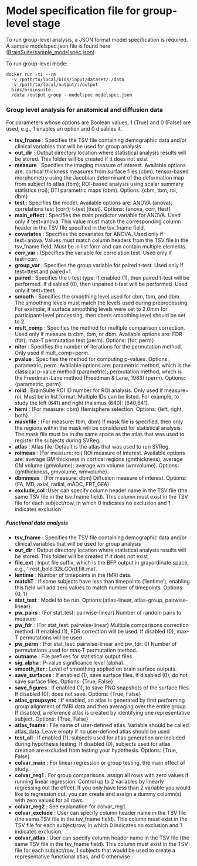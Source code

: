 # Model specification file for group-level stage
To run group-level analysis, a JSON format model specification is required. A sample modelspec.json file is found here ([BrainSuite/sample_modelspec.json](https://bitbucket.org/brainsuite/brainsuite-bids-app/src/master/sample_modelspec.json)).

To run group-level mode:

```
docker run -ti --rm
  -v /path/to/local/bids/input/dataset/:/data
  -v /path/to/local/output/:/output
  bids/brainsuite
  /data /output group --modelspec modelspec.json
 ```

### Group level analysis for anatomical and diffusion data ###
For parameters whose options are Boolean values, 1 (True) and 0 (False) are used, e.g., 1 enables an option and 0 disables it.

* **tsv_fname** : Specifies the TSV file containing demographic data and/or clinical variables that will be used for group analysis
* **out_dir** : Output directory location where statistical analysis results will be stored. This folder will be created if it does not exist
* **measure** : Specifies the imaging measure of interest. Available options are: cortical thickness measures from surface files (cbm); tensor-based morphometry using the Jacobian determinant of the deformation map from subject to atlas (tbm); ROI-based analysis using scalar summary statistics (roi); DTI parametric maps (dbm). Options: {cbm, tbm, roi, dbm}
* **test** : Specifies the model. Available options are: ANOVA (anova); correlations test (corr); t-test (ttest). Options: {anova, corr, ttest}
* **main_effect** : Specifies the main predictor variable for ANOVA. Used only if test=anova. This value must match the corresponding column header in the TSV file specified in the tsv_fname field.
* **covariates** : Specifies the covariates for ANOVA. Used only if test=anova. Values must match column headers from the TSV file in the tsv_fname field. Must be in list form and can contain multiple elements.
* **corr_var** : (Specifies the variable for correlation test. Used only if test=corr.
* **group_var** : Specifies the group variable for paired t-test. Used only if test=ttest and paired=1.
* **paired** : Specifies the t-test type. If enabled (1), then paired t-test will be performed.  If disabled (0), then unpaired t-test will be performed. Used only if test=ttest.
* **smooth** : Specifies the smoothing level used for cbm,  tbm, and dbm.  The smoothing levels must match the levels used during preprocessing. For example, if surface smoothing levels were set to 2.0mm for participant-level processing, then cbm’s smoothing level should be set to 2.
* **mult_comp** : Specifies the method for multiple comparison correction. Used only if measure is cbm, tbm, or dbm. Available options are: FDR (fdr); max-T permutation test (perm). Options: {fdr, perm}
* **niter** : Specifies the number of iterations for the permutation method. Only used if mult_comp=perm.
* **pvalue** : Specifies the method for computing p-values. Options: parametric, perm. Available options are: parametric method, which is the classical p-value method (parametric); permutation method, which is the Freedman-Lane method (Freedman & Lane, 1983) (perm). Options: {parametric, perm}
* **roiid** : BrainSuite ROI ID number for ROI analysis. Only used if measure= roi. Must be in list format. Multiple IDs can be listed. For example, to study the left (641) and right thalamus (640): \[640,641].
* **hemi** : (For measure: cbm) Hemisphere selection. Options: {left, right, both}.
* **maskfile** : (For measure: tbm, dbm) If mask file is specified, then only the regions within the mask will be considered for statistical analysis. The mask file must be in the same space as the atlas that was used to register the subjects during SVReg.
* **atlas** : Atlas file. Default is the atlas that was used to run SVReg.
* **roimeas** : (For measure: roi) ROI measure of interest. Available options are: average GM thickness in cortical regions (gmthickness); average GM volume (gmvolume); average wm volume (wmvolume). Options: {gmthickness, gmvolume, wmvolume}.
* **dbmmeas** : (For measure: dbm) Diffusion measure of interest. Options: {FA, MD, axial, radial, mADC, FRT_GFA}.
* **exclude_col** :User can specify column header name in the TSV file (the same TSV file in the tsv_fname field). This column must exist in the TSV file for each subject/row, in which 0 indicates no exclusion and 1 indicates exclusion

##### Functional data analysis #####
* **tsv_fname** : Specifies the TSV file containing demographic data and/or clinical variables that will be used for group analysis
* **out_dir** : Output directory location where statistical analysis results will be stored. This folder will be created if it does not exist
* **file_ext** : Input file suffix, which is the BFP output in grayordinate space, e.g., ’-rest_bold.32k.GOrd.filt.mat’.
* **lentime** : Number of timepoints in the fMRI data.
* **matchT** : If some subjects have less than timepoints (’lentime’), enabling this field will add zero values to match number of timepoints. Options: {0, 1}
* **stat_test** : Model to be run. Options:{atlas-linear, atlas-group, pairwise-linear}.
* **pw_pairs** : (For stat_test: pairwise-linear) Number of random pairs to measure
* **pw_fdr** : (For stat_test: pairwise-linear) Multiple comparisons correction method. If enabled (1), FDR correction will be used. If disabled (0), max-T permutations will be used
* **pw_perm** : (For stat_test: pairwise-linear and pw_fdr: 0) Number of permutations used for max-T permutation method.
* **outname** : File prefixes for statistical output files.
* **sig_alpha** : P-value significance level (alpha).
* **smooth_iter** : Level of smoothing applied on brain surface outputs.
* **save_surfaces** : If enabled (1), save surface files. If disabled (0), do not save surface files. Options: {True, False}
* **save_figures** : If enabled (1), to save PNG snapshots of the surface files. If disabled (0), does not save. Options: {True, False}
* **atlas_groupsync** : If enabled, an atlas is generated by first performing group alignment of fMRI data and then averaging over the entire group. If disabled, a reference atlas is created by identifying one representative subject. Options: {True, False}
* **atlas_fname** : File name of user-defined atlas. Variable should be called atlas_data. Leave empty if no user-defined atlas should be used
* **test_all** : If enabled (1), subjects used for atlas generation are included during hypothesis testing. If disabled (0), subjects used for atlas creation are excluded from testing your hypothesis. Options: {True, False}
* **colvar_main** : For linear regression or group testing, the main effect of study.
* **colvar_reg1** : For group comparisons. assign all rows with zero values if running linear regression. Control up to 2 variables by linearly regressing out the effect. If you only have less than 2 variable you would like to regression out, you can create and assign a dummy column(s) with zero values for all rows.
* **colvar_reg2** : See explanation for colvar_reg1.
* **colvar_exclude** : User can specify column header name in the TSV file (the same TSV file in the tsv_fname field). This column must exist in the TSV file for each subject/row, in which 0 indicates no exclusion and 1 indicates exclusion
* **colvar_atlas** : User can specify column header name in the TSV file (the same TSV file in the tsv_fname field). This column must exist in the TSV file for each subject/row, 1 subjects that would be used to create a representative functional atlas, and 0 otherwise
